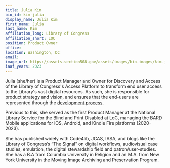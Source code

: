 ```yaml
---
title: Julia Kim
bio_id: kim-julia
display_name: Julia Kim
first_name: Julia
last_name: Kim
affiliation_long: Library of Congress
affiliation_short: LOC
position: Product Owner
office: 
location: Washington, DC
email: 
image_url: https://assets.section508.gov/assets/images/bio-images/kim-julia.jpg
iaaf_years: 2023
---
```

Julia (she/her) is a Product Manager and Owner for Discovery and Access of the Library of Congress's Access Platform to transform end user access to the Library's vast digital resources. As such, she is responsible for product strategy and vision, and ensures that the end-users are represented through the [development process](https://newsroom.loc.gov/news/library-of-congress-launches-effort-to-transform-collections-management-and-access/s/c432d3c2-780b-4bfe-9123-bbb6c25631bc).
 
Previous to this, she served as the first Product Manager at the National Library Service for the Blind and Print Disabled at LoC, managing the BARD Mobile applications for iOS, Android, and Kindle Fire platforms (2020-2023). 

She has published widely with Code4lib, JCAS, IASA, and blogs like the Library of Congress’s “The Signal” on digital workflows, audiovisual case studies, emulation, the digital stewardship field and patron/user-studies. She has a B.A from Columbia University in Religion and an M.A. from New York University in the Moving Image Archiving and Preservation Program.
